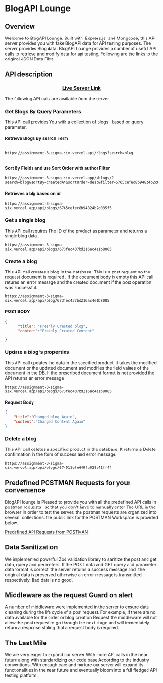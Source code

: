 # BlogAPI Lounge

## Overview

Welcome to BlogAPI Lounge. Built with  Express.js  and Mongoose, this API server provides you with fake BlogAPI data for API testing purposes. The server provides Blog data. BlogAPI Lounge provides a number of useful API calls to retrieve and modify data for api testing. Following are the links to the original JSON Data Files.

## API description

### <p align=center><ins>[Live Server Link](https://assignment-3-sigma-six.vercel.app/api/blogs)</ins></p>

The following API calls are available from the server

### Get Blogs By Query Parameters

This API call provides You with a collection of blogs   based on query parameter.

#### Retrieve Blogs By search Term

```http

https://assignment-3-sigma-six.vercel.api/blogs?search=blog


```

#### Sort By Fields and use Sort Order with author Filter

```http
https://assignment-3-sigma-six.vercel.app//blogs/?search=blog&sortBy=createdAt&sortOrder=desc&filter=6765cefec8b94824b2c035f5

```

#### Retrieves a blg based on id

```http
https://assignment-3-sigma-six.vercel.app/api/blogs/6765cefec8b94824b2c035f5
```

### Get a single blog

This API call requires The ID of the product as parameter and returns a single blog data .

```http
https://assignment-3-sigma-six.vercel.app/api/blogs/673fec437bd216ac4e1b8085
```

### Create a blog

This API call creates a blog in the database. This is a post request so the request document is required . If the document body is empty this API call returns an error message and the created document if the post operation was successful.

```http
https://assignment-3-sigma-six.vercel.app/api/blog/673fec437bd216ac4e1b8085
```

#### POST BODY

```json
{
      "title": "Freshly Created blog",
      "content":"Freshly Created Content"

}

```

### Update a blog's properties

This API call updates the data in the specified product. It takes the modified document or the updated document and modifies the field values of the document in the DB. If the prescribed document format is not provided the API returns an error message

```http
https://assignment-3-sigma-six.vercel.app/api/blogs/673fec437bd216ac4e1b8085
```

#### Request Body

```json
{
    "title":"Changed blog Again",
    "content":"Changed Content Again"
}
```

### Delete a blog

This API call deletes a specified product in the database. It returns a Delete confirmation in the form of success and error message.

```http
https://assignment-3-sigma-six.vercel.app/api/blogs/674011efe649fa028c41ff44

```

## Predefined POSTMAN Requests for your convenience

BlogAPI lounge is Pleased to provide you with all the predefined API calls in postman requests   so that you don't have to manually enter The URL in the browser in order to test the server. the postman requests are organized into several  collections. the public link for the POSTMAN Workspace is provided below.

[Predefined API Requests from POSTMAN](https://web.postman.co/workspace/University-~91545282-1487-4e28-98b3-37d488cce5d4/collection/8586956-f011be74-1c74-46ac-8017-ad65c5e2fd61)

## Data Sanitization

We implemented powerful Zod validation library to sanitize the post and get data, query and perimeters. If the POST data and GET query and parameter data format is correct, the server returns a success message and  the original data is preserved otherwise an error message is transmitted respectively. Bad data is no good.

## Middleware as the request Guard on alert

A number of middleware were implemented in the server to ensure data cleaning during the life cycle of a post request. For example, If there are no data available for the order or blog creation Request the middleware will not allow the post request to go through the next stage and will immediately return a response stating that a request body is required.

## The Last Mile

We are very eager to expand our server With more API calls in the near future along with standardizing our code base According to the industry conventions. With enough care and nurture our server will expand its functionalities in the near future and eventually bloom into a full fledged API testing platform.
